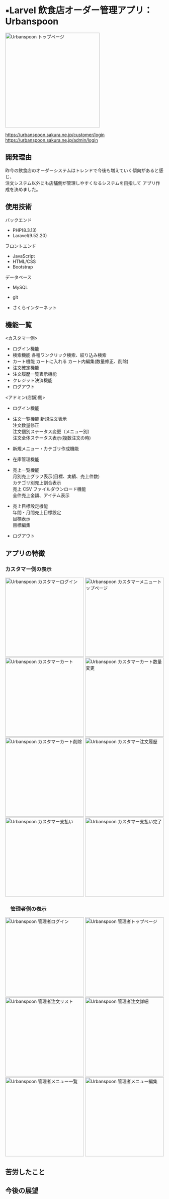 # ▪️Larvel 飲食店オーダー管理アプリ：Urbanspoon

<img src="storage/app/public/images/toppage.jpg" height="300px" alt="Urbanspoon トップページ">

https://urbanspoon.sakura.ne.jp/customer/login  
https://urbanspoon.sakura.ne.jp/admin/login

## 開発理由

昨今の飲食店のオーダーシステムはトレンドで今後も増えていく傾向があると感じ、  
注文システム以外にも店舗側が管理しやすくなるシステムを目指して
アプリ作成を決めました。

## 使用技術

バックエンド

-   PHP(8.3.13)
-   Laravel(9.52.20)

フロントエンド

-   JavaScript
-   HTML/CSS
-   Bootstrap

データベース

-   MySQL

-   git
-   さくらインターネット

## 機能一覧

<カスタマー側>

-   ログイン機能
-   検索機能
    各種ワンクリック検索、絞り込み検索
-   カート機能
    カートに入れる
    カート内編集(数量修正、削除)
-   注文確定機能
-   注文履歴一覧表示機能
-   クレジット決済機能
-   ログアウト

<アドミン(店舗)側>

-   ログイン機能
-   注文一覧機能
    新規注文表示  
    注文数量修正  
    注文個別ステータス変更（メニュー別）  
    注文全体ステータス表示(複数注文の時)
-   新規メニュー・カテゴリ作成機能

-   在庫管理機能
-   売上一覧機能  
    月別売上グラフ表示(目標、実績、売上件数)  
    カテゴリ別売上割合表示  
    売上 CSV ファイルダウンロード機能  
    全件売上金額、アイテム表示
-   売上目標設定機能  
    年間・月間売上目標設定  
    目標表示  
    目標編集
-   ログアウト

## アプリの特徴

### カスタマー側の表示

<img src="storage/app/public/images/readme/customer/urbanspoon:customer:login2.png" height="250px" alt="Urbanspoon カスタマーログイン">

<img src="storage/app/public/images/readme/customer/urbanspoon:customer:toppagemenu.png" height="250px" alt="Urbanspoon カスタマーメニュートップページ">

<img src="storage/app/public/images/readme/customer/urbanspoon:customer:cart.png" height="250px" alt="Urbanspoon カスタマーカート">

<img src="storage/app/public/images/readme/customer/urbanspoon:customer:carteditqty.png" height="250px" alt="Urbanspoon カスタマーカート数量変更">

<img src="storage/app/public/images/readme/customer/urbanspoon:customer:cartDelete.png" height="250px" alt="Urbanspoon カスタマーカート削除">

<img src="storage/app/public/images/readme/customer/urbanspoon:customer:orderhistory.png" height="250px" alt="Urbanspoon カスタマー注文履歴">

<img src="storage/app/public/images/readme/customer/urbanspoon:customer:payment.png" height="250px" alt="Urbanspoon カスタマー支払い">

<img src="storage/app/public/images/readme/customer/urbanspoon:customer:afterpayment.png" height="250px" alt="Urbanspoon カスタマー支払い完了">

### 　管理者側の表示

<img src="storage/app/public/images/readme/admin/urbanspoon:admin:login.png" height="250px" alt="Urbanspoon 管理者ログイン">

<img src="storage/app/public/images/readme/admin/urbanspoon:admin:toppage.png" height="250px" alt="Urbanspoon 管理者トップページ">

<img src="storage/app/public/images/readme/admin/urbanspoon:admin:orderlist.png" height="250px" alt="Urbanspoon 管理者注文リスト">

<img src="storage/app/public/images/readme/admin/urbanspoon:admin:orderconfirm.png" height="250px" alt="Urbanspoon 管理者注文詳細">

<img src="storage/app/public/images/readme/admin/urbanspoon:admin:menutop2.png" height="250px" alt="Urbanspoon 管理者メニュー一覧">

<img src="storage/app/public/images/readme/admin/urbanspoon:admin:menuedit.png" height="250px" alt="Urbanspoon 管理者メニュー編集">

## 苦労したこと

## 今後の展望
